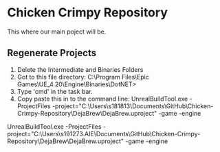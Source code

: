 # Chicken Crimpy Repository
 This where our main poject will be.


## Regenerate Projects
1) Delete the Intermediate and Binaries Folders
2) Got to this file directory: C:\Program Files\Epic Games\UE_4.20\Engine\Binaries\DotNET>
3) Type 'cmd' in the task bar.
4) Copy paste this in to the command line: UnrealBuildTool.exe -ProjectFiles -project="C:\Users\s181813\Documents\GitHub\Chicken-Crimpy-Repository\DejaBrew\DejaBrew.uproject" -game -engine

UnrealBuildTool.exe -ProjectFiles -project="C:\Users\s191273.AIE\Documents\GitHub\Chicken-Crimpy-Repository\DejaBrew\DejaBrew.uproject" -game -engine


